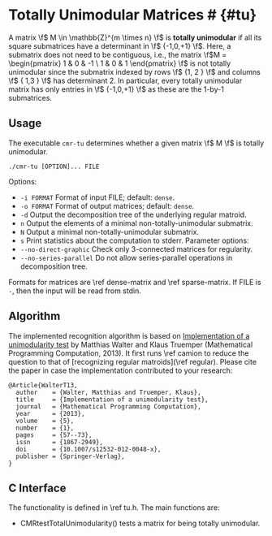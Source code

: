 # Totally Unimodular Matrices # {#tu}

A matrix \f$ M \in \mathbb{Z}^{m \times n} \f$ is **totally unimodular** if all its square submatrices have a determinant in \f$ \{-1,0,+1\} \f$.
Here, a submatrix does not need to be contiguous, i.e., the matrix \f$M = \begin{pmatrix} 1 & 0 & -1 \\ 1 & 0 & 1 \end{pmatrix} \f$ is not totally unimodular since the submatrix indexed by rows \f$ \{1, 2 \} \f$ and columns \f$ \{ 1,3 \} \f$ has determinant 2.
In particular, every totally unimodular matrix has only entries in \f$ \{-1,0,+1\} \f$ as these are the 1-by-1 submatrices.

## Usage ##

The executable `cmr-tu` determines whether a given matrix \f$ M \f$ is totally unimodular.

    ./cmr-tu [OPTION]... FILE

Options:
  - `-i FORMAT` Format of input FILE; default: `dense`.
  - `-o FORMAT` Format of output matrices; default: `dense`.
  - `-d`        Output the decomposition tree of the underlying regular matroid.
  - `n`         Output the elements of a minimal non-totally-unimodular submatrix.
  - `N`         Output a minimal non-totally-unimodular submatrix.
  - `s`         Print statistics about the computation to stderr.
Parameter options:
  - `--no-direct-graphic`   Check only 3-connected matrices for regularity.
  - `--no-series-parallel`  Do not allow series-parallel operations in decomposition tree.

Formats for matrices are \ref dense-matrix and \ref sparse-matrix.
If FILE is `-`, then the input will be read from stdin.


## Algorithm ##

The implemented recognition algorithm is based on [Implementation of a unimodularity test](https://doi.org/10.1007/s12532-012-0048-x) by Matthias Walter and Klaus Truemper (Mathematical Programming Computation, 2013).
It first runs \ref camion to reduce the question to that of [recognizing regular matroids](\ref regular).
Please cite the paper in case the implementation contributed to your research:

    @Article{WalterT13,
      author    = {Walter, Matthias and Truemper, Klaus},
      title     = {Implementation of a unimodularity test},
      journal   = {Mathematical Programming Computation},
      year      = {2013},
      volume    = {5},
      number    = {1},
      pages     = {57--73},
      issn      = {1867-2949},
      doi       = {10.1007/s12532-012-0048-x},
      publisher = {Springer-Verlag},
    }

## C Interface ##

The functionality is defined in \ref tu.h.
The main functions are:

  - CMRtestTotalUnimodularity() tests a matrix for being totally unimodular.
